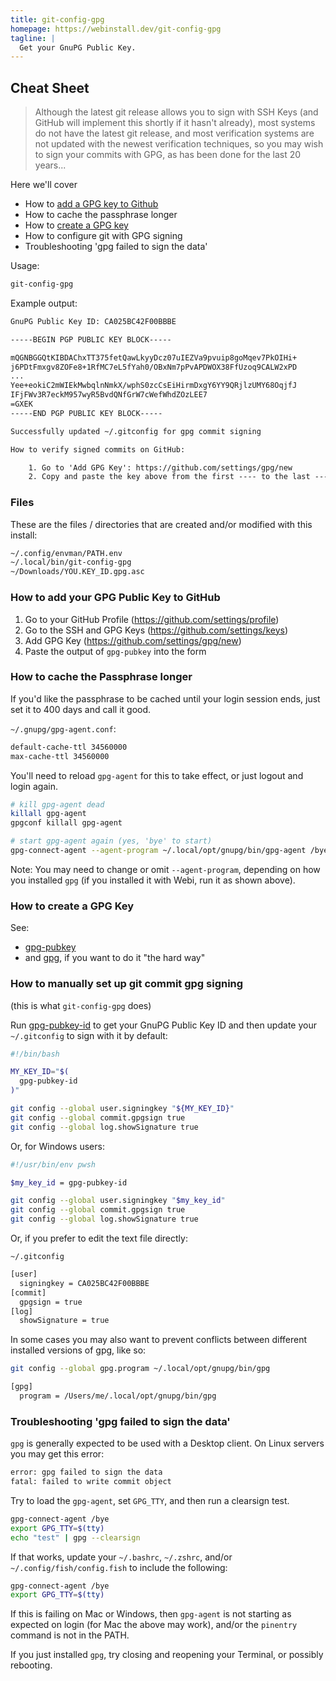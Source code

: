 ```yaml
---
title: git-config-gpg
homepage: https://webinstall.dev/git-config-gpg
tagline: |
  Get your GnuPG Public Key.
---
```


## Cheat Sheet

> Although the latest git release allows you to sign with SSH Keys (and GitHub
> will implement this shortly if it hasn't already), most systems do not have
> the latest git release, and most verification systems are not updated with the
> newest verification techniques, so you may wish to sign your commits with GPG,
> as has been done for the last 20 years...

Here we'll cover

- How to [add a GPG key to Github](https://github.com/settings/gpg/new)
- How to cache the passphrase longer
- How to [create a GPG key](./gpg-pubkey)
- How to configure git with GPG signing
- Troubleshooting 'gpg failed to sign the data'

Usage:

```bash
git-config-gpg
```

Example output:

```txt
GnuPG Public Key ID: CA025BC42F00BBBE

-----BEGIN PGP PUBLIC KEY BLOCK-----

mQGNBGGQtKIBDAChxTT375fetQawLkyyDcz07uIEZVa9pvuip8goMqev7PkOIHi+
j6PDtFmxgv8ZOFe8+1RfMC7eL5fYah0/OBxNm7pPvAPDWOX38FfUzoq9CALW2xPD
...
Yee+eokiC2mWIEkMwbqlnNmkX/wphS0zcCsEiHirmDxgY6YY9QRjlzUMY68OqjfJ
IFjFWv3R7eckM957wyR5BvdQNfGrW7cWefWhdZOzLEE7
=GXEK
-----END PGP PUBLIC KEY BLOCK-----

Successfully updated ~/.gitconfig for gpg commit signing

How to verify signed commits on GitHub:

    1. Go to 'Add GPG Key': https://github.com/settings/gpg/new
    2. Copy and paste the key above from the first ---- to the last ----
```

### Files

These are the files / directories that are created and/or modified with this
install:

```txt
~/.config/envman/PATH.env
~/.local/bin/git-config-gpg
~/Downloads/YOU.KEY_ID.gpg.asc
```

### How to add your GPG Public Key to GitHub

1. Go to your GitHub Profile (<https://github.com/settings/profile>)
2. Go to the SSH and GPG Keys (<https://github.com/settings/keys>)
3. Add GPG Key (<https://github.com/settings/gpg/new>)
4. Paste the output of `gpg-pubkey` into the form

### How to cache the Passphrase longer

If you'd like the passphrase to be cached until your login session ends, just
set it to 400 days and call it good.

`~/.gnupg/gpg-agent.conf`:

```txt
default-cache-ttl 34560000
max-cache-ttl 34560000
```

You'll need to reload `gpg-agent` for this to take effect, or just logout and
login again.

```bash
# kill gpg-agent dead
killall gpg-agent
gpgconf killall gpg-agent

# start gpg-agent again (yes, 'bye' to start)
gpg-connect-agent --agent-program ~/.local/opt/gnupg/bin/gpg-agent /bye
```

Note: You may need to change or omit `--agent-program`, depending on how you
installed `gpg` (if you installed it with Webi, run it as shown above).

### How to create a GPG Key

See:

- [gpg-pubkey](./gpg-pubkey)
- and [gpg](./gpg), if you want to do it "the hard way"

### How to manually set up git commit gpg signing

(this is what `git-config-gpg` does)

Run [gpg-pubkey-id](./gpg-pubkey) to get your GnuPG Public Key ID and then
update your `~/.gitconfig` to sign with it by default:

```bash
#!/bin/bash

MY_KEY_ID="$(
  gpg-pubkey-id
)"

git config --global user.signingkey "${MY_KEY_ID}"
git config --global commit.gpgsign true
git config --global log.showSignature true
```

Or, for Windows users:

```bash
#!/usr/bin/env pwsh

$my_key_id = gpg-pubkey-id

git config --global user.signingkey "$my_key_id"
git config --global commit.gpgsign true
git config --global log.showSignature true
```

Or, if you prefer to edit the text file directly:

`~/.gitconfig`

```txt
[user]
  signingkey = CA025BC42F00BBBE
[commit]
  gpgsign = true
[log]
  showSignature = true
```

In some cases you may also want to prevent conflicts between different installed
versions of gpg, like so:

```bash
git config --global gpg.program ~/.local/opt/gnupg/bin/gpg
```

```txt
[gpg]
  program = /Users/me/.local/opt/gnupg/bin/gpg
```

### Troubleshooting 'gpg failed to sign the data'

`gpg` is generally expected to be used with a Desktop client. On Linux servers
you may get this error:

```txt
error: gpg failed to sign the data
fatal: failed to write commit object
```

Try to load the `gpg-agent`, set `GPG_TTY`, and then run a clearsign test.

```bash
gpg-connect-agent /bye
export GPG_TTY=$(tty)
echo "test" | gpg --clearsign
```

If that works, update your `~/.bashrc`, `~/.zshrc`, and/or
`~/.config/fish/config.fish` to include the following:

```bash
gpg-connect-agent /bye
export GPG_TTY=$(tty)
```

If this is failing on Mac or Windows, then `gpg-agent` is not starting as
expected on login (for Mac the above may work), and/or the `pinentry` command is
not in the PATH.

If you just installed `gpg`, try closing and reopening your Terminal, or
possibly rebooting.
